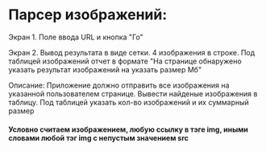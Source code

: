 # Парсер изображений:

Экран 1. Поле ввода URL и кнопка "Го"

Экран 2. Вывод результата в виде сетки. 4 изображения в строке. Под таблицей изображений отчет в формате "На странице обнаружено указать результат изображений на указать размер Мб"

Описание: Приложение должно отправить все изображения на указанной пользователем странице. Вывести найденые изображения в таблицу. Под таблицей указать кол-во изображений и их суммарный размер

#### Условно считаем изображением, любую ссылку в тэге img, иными словами любой тэг img с непустым значением src

